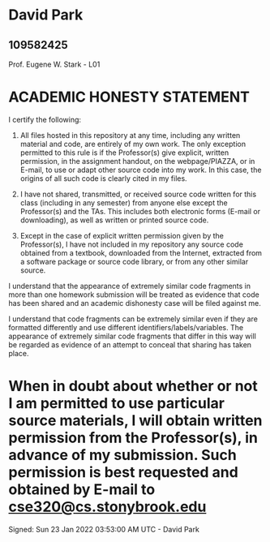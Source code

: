 # David Park

## 109582425

Prof. Eugene W. Stark - L01

# ACADEMIC HONESTY STATEMENT

I certify the following:

1. All files hosted in this repository at any time, including any written
   material and code, are entirely of my own work. The only exception permitted to
   this rule is if the Professor(s) give explicit, written permission, in the
   assignment handout, on the webpage/PIAZZA, or in E-mail, to use or adapt other
   source code into my work. In this case, the origins of all such code is clearly
   cited in my files.

2. I have not shared, transmitted, or received source code written for this
   class (including in any semester) from anyone else except the Professor(s) and
   the TAs. This includes both electronic forms (E-mail or downloading), as well as
   written or printed source code.

3. Except in the case of explicit written permission given by the Professor(s),
   I have not included in my repository any source code obtained from a textbook,
   downloaded from the Internet, extracted from a software package or source code
   library, or from any other similar source.

I understand that the appearance of extremely similar code fragments in more
than one homework submission will be treated as evidence that code has been
shared and an academic dishonesty case will be filed against me.

I understand that code fragments can be extremely similar even if they are
formatted differently and use different identifiers/labels/variables. The
appearance of extremely similar code fragments that differ in this way will be
regarded as evidence of an attempt to conceal that sharing has taken place.

When in doubt about whether or not I am permitted to use particular source
materials, I will obtain written permission from the Professor(s), in advance of
my submission. Such permission is best requested and obtained by E-mail to
cse320@cs.stonybrook.edu
================================================================================
Signed:
Sun 23 Jan 2022 03:53:00 AM UTC - David Park
